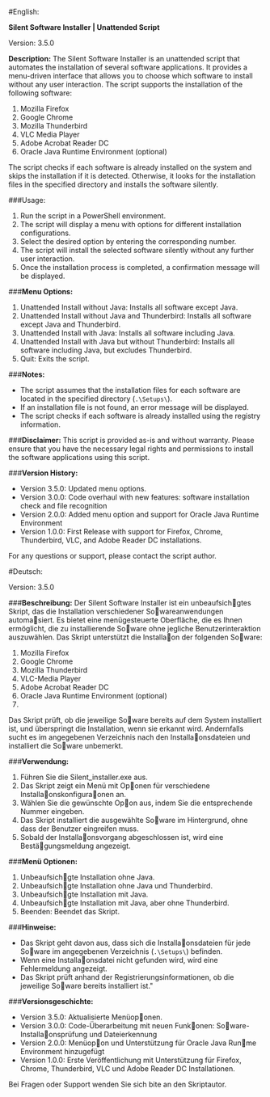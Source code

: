 #English:

**Silent Software Installer | Unattended Script**

Version: 3.5.0

**Description:**
The Silent Software Installer is an unattended script that automates the installation of several software applications. It provides a menu-driven interface that allows you to choose which software to install without any user interaction. The script supports the installation of the following software:

1. Mozilla Firefox
2. Google Chrome
3. Mozilla Thunderbird
4. VLC Media Player
5. Adobe Acrobat Reader DC
6. Oracle Java Runtime Environment (optional)

The script checks if each software is already installed on the system and skips the installation if it is detected. Otherwise, it looks for the installation files in the specified directory and installs the software silently.

###Usage:
1. Run the script in a PowerShell environment.
2. The script will display a menu with options for different installation configurations.
3. Select the desired option by entering the corresponding number.
4. The script will install the selected software silently without any further user interaction.
5. Once the installation process is completed, a confirmation message will be displayed.

###**Menu Options:**
1. Unattended Install without Java: Installs all software except Java.
2. Unattended Install without Java and Thunderbird: Installs all software except Java and Thunderbird.
3. Unattended Install with Java: Installs all software including Java.
4. Unattended Install with Java but without Thunderbird: Installs all software including Java, but excludes Thunderbird.
0. Quit: Exits the script.

###**Notes:**
- The script assumes that the installation files for each software are located in the specified directory (`.\Setups\`).
- If an installation file is not found, an error message will be displayed.
- The script checks if each software is already installed using the registry information.

###**Disclaimer:**
This script is provided as-is and without warranty. Please ensure that you have the necessary legal rights and permissions to install the software applications using this script.

###**Version History:**
- Version 3.5.0: Updated menu options.
- Version 3.0.0: Code overhaul with new features: software installation check and file recognition 
- Version 2.0.0: Added menu option and support for Oracle Java Runtime Environment 
- Version 1.0.0: First Release with support for Firefox, Chrome, Thunderbird, VLC, and Adobe Reader DC installations.

For any questions or support, please contact the script author.



#Deutsch:

Version: 3.5.0

###**Beschreibung:**
Der Silent Software Installer ist ein unbeaufsich􀆟gtes Skript, das die Installation verschiedener So􀅌wareanwendungen
automa􀆟siert.
Es bietet eine menügesteuerte Oberfläche, die es Ihnen ermöglicht, die zu installierende So􀅌ware ohne jegliche
Benutzerinteraktion auszuwählen.
Das Skript unterstützt die Installa􀆟on der folgenden So􀅌ware:

1. Mozilla Firefox
2. Google Chrome
3. Mozilla Thunderbird
4. VLC-Media Player
5. Adobe Acrobat Reader DC
6. Oracle Java Runtime Environment (optional)
7. 
Das Skript prüft, ob die jeweilige So􀅌ware bereits auf dem System installiert ist, und überspringt die Installation, wenn sie erkannt wird.
Andernfalls sucht es im angegebenen Verzeichnis nach den Installa􀆟onsdateien und installiert die So􀅌ware unbemerkt.

###**Verwendung:**
1. Führen Sie die Silent_installer.exe aus.
2. Das Skript zeigt ein Menü mit Op􀆟onen für verschiedene Installa􀆟onskonfigura􀆟onen an.
3. Wählen Sie die gewünschte Op􀆟on aus, indem Sie die entsprechende Nummer eingeben.
4. Das Skript installiert die ausgewählte So􀅌ware im Hintergrund, ohne dass der Benutzer eingreifen muss.
5. Sobald der Installa􀆟onsvorgang abgeschlossen ist, wird eine Bestä􀆟gungsmeldung angezeigt.

###**Menü Optionen:**
1. Unbeaufsich􀆟gte Installation ohne Java.
2. Unbeaufsich􀆟gte Installation ohne Java und Thunderbird.
3. Unbeaufsich􀆟gte Installation mit Java.
4. Unbeaufsich􀆟gte Installation mit Java, aber ohne Thunderbird.
0. Beenden: Beendet das Skript.

###**Hinweise:**
- Das Skript geht davon aus, dass sich die Installa􀆟onsdateien für jede So􀅌ware im angegebenen Verzeichnis (`.\Setups\`) befinden.
- Wenn eine Installa􀆟onsdatei nicht gefunden wird, wird eine Fehlermeldung angezeigt.
- Das Skript prüft anhand der Registrierungsinformationen, ob die jeweilige So􀅌ware bereits installiert ist."

###**Versionsgeschichte:**
- Version 3.5.0: Aktualisierte Menüop􀆟onen.
- Version 3.0.0: Code-Überarbeitung mit neuen Funk􀆟onen: So􀅌ware-Installa􀆟onsprüfung und Dateierkennung
- Version 2.0.0: Menüop􀆟on und Unterstützung für Oracle Java Run􀆟me Environment hinzugefügt
- Version 1.0.0: Erste Veröffentlichung mit Unterstützung für Firefox, Chrome, Thunderbird, VLC und Adobe Reader DC Installationen.

Bei Fragen oder Support wenden Sie sich bite an den Skriptautor.

